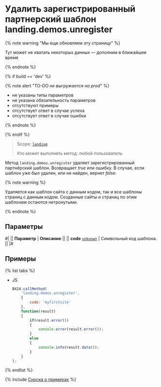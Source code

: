 # Удалить зарегистрированный партнерский шаблон landing.demos.unregister

{% note warning "Мы еще обновляем эту страницу" %}

Тут может не хватать некоторых данных — дополним в ближайшее время

{% endnote %}

{% if build == 'dev' %}

{% note alert "TO-DO _не выгружается на prod_" %}

- не указаны типы параметров
- не указана обязательность параметров
- отсутствуют примеры
- отсутствует ответ в случае успеха
- отсутствует ответ в случае ошибки

{% endnote %}

{% endif %}

> Scope: [`landing`](../../scopes/permissions.md)
>
> Кто может выполнять метод: любой пользователь

Метод `landing.demos.unregister` удаляет зарегистрированный партнёрский шаблон. Возвращает *true* или ошибку. В случае, если шаблон уже был удален, или не найден, вернет *false*.

{% note warning %}

Удаляется как шаблон сайта с данным кодом, так и все шаблоны страниц с данным кодом. Созданные сайты и страниц по этим шаблонам остаются нетронутыми.

{% endnote %}

## Параметры

#|
|| **Параметр** | **Описание** ||
|| **code**
[`unknown`](../../data-types.md) | Символьный код шаблона. ||
|#

## Примеры

{% list tabs %}

- JS

    ```js
    BX24.callMethod(
        'landing.demos.unregister',
        {
            code: 'myfirstsite'
        },
        function(result)
        {
            if(result.error())
            {
                console.error(result.error());
            }
            else
            {
                console.info(result.data());
            }
        }
    );
    ```

{% endlist %}

{% include [Сноска о примерах](../../../_includes/examples.md) %}